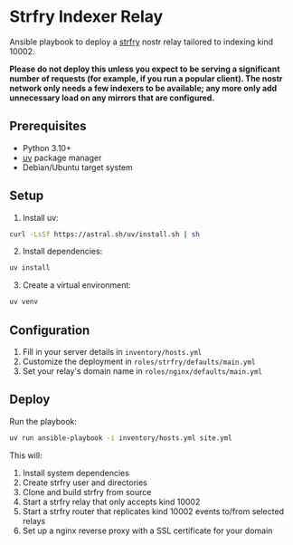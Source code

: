 # Strfry Indexer Relay

Ansible playbook to deploy a [strfry](https://github.com/hoytech/strfry) nostr relay tailored to indexing kind 10002.

**Please do not deploy this unless you expect to be serving a significant number of requests (for example, if you run a popular client). The nostr network only needs a few indexers to be available; any more only add unnecessary load on any mirrors that are configured.**

## Prerequisites

- Python 3.10+
- [uv](https://github.com/astral/uv) package manager
- Debian/Ubuntu target system

## Setup

1. Install uv:
```sh
curl -LsSf https://astral.sh/uv/install.sh | sh
```

2. Install dependencies:
```sh
uv install
```

3. Create a virtual environment:
```sh
uv venv
```

## Configuration

1. Fill in your server details in `inventory/hosts.yml`
2. Customize the deployment in `roles/strfry/defaults/main.yml`
3. Set your relay's domain name in `roles/nginx/defaults/main.yml`

## Deploy

Run the playbook:
```sh
uv run ansible-playbook -i inventory/hosts.yml site.yml
```

This will:
1. Install system dependencies
2. Create strfry user and directories
3. Clone and build strfry from source
4. Start a strfry relay that only accepts kind 10002
5. Start a strfry router that replicates kind 10002 events to/from selected relays
6. Set up a nginx reverse proxy with a SSL certificate for your domain
